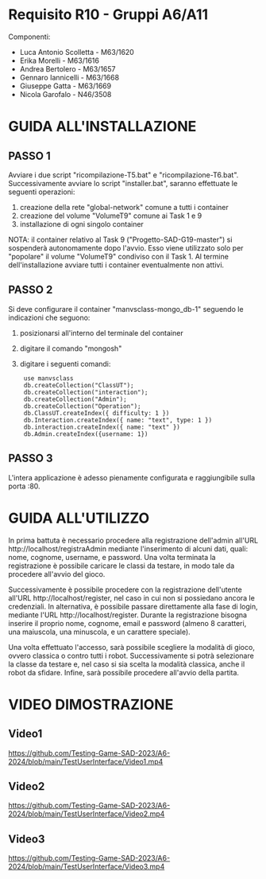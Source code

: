 # Requisito R10 - Gruppi A6/A11
Componenti:
- Luca Antonio Scolletta - M63/1620
- Erika Morelli - M63/1616
- Andrea Bertolero - M63/1657
- Gennaro Iannicelli - M63/1668
- Giuseppe Gatta - M63/1669
- Nicola Garofalo - N46/3508

# GUIDA ALL'INSTALLAZIONE

## PASSO 1
Avviare i due script "ricompilazione-T5.bat" e "ricompilazione-T6.bat". Successivamente avviare lo script "installer.bat", saranno effettuate le seguenti operazioni:
1) creazione della rete "global-network" comune a tutti i container
2) creazione del volume "VolumeT9" comune ai Task 1 e 9
3) installazione di ogni singolo container

NOTA: il container relativo al Task 9 ("Progetto-SAD-G19-master") si sospenderà autonomamente dopo l'avvio. Esso viene utilizzato solo per "popolare" il volume "VolumeT9" condiviso con il Task 1.
Al termine dell'installazione avviare tutti i container eventualmente non attivi.

## PASSO 2
Si deve configurare il container "manvsclass-mongo_db-1" seguendo le indicazioni che seguono:
1) posizionarsi all'interno del terminale del container
2) digitare il comando "mongosh"
3) digitare i seguenti comandi:

        use manvsclass
        db.createCollection("ClassUT");
        db.createCollection("interaction");
        db.createCollection("Admin");
        db.createCollection("Operation");
        db.ClassUT.createIndex({ difficulty: 1 })
        db.Interaction.createIndex({ name: "text", type: 1 })
        db.interaction.createIndex({ name: "text" })
        db.Admin.createIndex({username: 1})

## PASSO 3
L'intera applicazione è adesso pienamente configurata e raggiungibile sulla porta :80.

# GUIDA ALL'UTILIZZO
In prima battuta è necessario procedere alla registrazione dell'admin all'URL http://localhost/registraAdmin mediante l'inserimento di alcuni dati, quali: nome, cognome, username, e password. Una volta terminata la registrazione è possibile caricare le classi da testare, in modo tale da procedere all'avvio del gioco.

Successivamente è possibile procedere con la registrazione dell'utente all'URL http://localhost/register, nel caso in cui non si possiedano  ancora le credenziali. In alternativa, è possibile passare direttamente alla fase di login, mediante l'URL http://localhost/register. Durante la registrazione bisogna inserire il proprio nome, cognome, email e password (almeno 8 caratteri, una maiuscola, una minuscola, e un carattere speciale).

Una volta effettuato l'accesso, sarà possibile scegliere la modalità di gioco, ovvero classica o contro tutti i robot. Successivamente si potrà selezionare la classe da testare e, nel caso si sia scelta la modalità classica, anche il robot da sfidare. 
Infine, sarà possibile procedere all'avvio della partita.
# VIDEO DIMOSTRAZIONE
## Video1


https://github.com/Testing-Game-SAD-2023/A6-2024/blob/main/TestUserInterface/Video1.mp4



## Video2

https://github.com/Testing-Game-SAD-2023/A6-2024/blob/main/TestUserInterface/Video2.mp4

## Video3

https://github.com/Testing-Game-SAD-2023/A6-2024/blob/main/TestUserInterface/Video3.mp4
